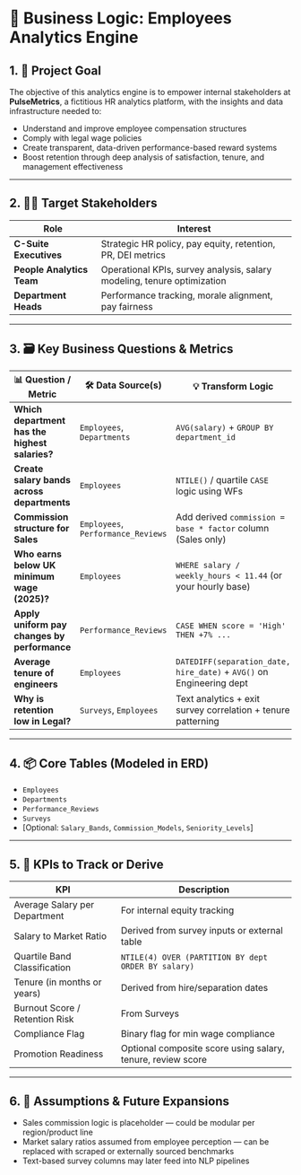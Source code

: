 # 🧠 Business Logic: Employees Analytics Engine

## 1. 🎯 Project Goal

The objective of this analytics engine is to empower internal stakeholders at **PulseMetrics**, a fictitious HR analytics platform, with the insights and data infrastructure needed to:
- Understand and improve employee compensation structures
- Comply with legal wage policies
- Create transparent, data-driven performance-based reward systems
- Boost retention through deep analysis of satisfaction, tenure, and management effectiveness

---

## 2. 🧑‍💼 Target Stakeholders

| Role                     | Interest                                                                 |
|--------------------------|--------------------------------------------------------------------------|
| **C-Suite Executives**   | Strategic HR policy, pay equity, retention, PR, DEI metrics              |
| **People Analytics Team**| Operational KPIs, survey analysis, salary modeling, tenure optimization |
| **Department Heads**     | Performance tracking, morale alignment, pay fairness                    |

---

## 3. 🗃️ Key Business Questions & Metrics

| 📊 Question / Metric | 🛠️ Data Source(s) | 💡 Transform Logic |
|----------------------|-------------------|--------------------|
| **Which department has the highest salaries?** | `Employees`, `Departments` | `AVG(salary)` + `GROUP BY department_id` |
| **Create salary bands across departments** | `Employees` | `NTILE()` / quartile `CASE` logic using WFs |
| **Commission structure for Sales** | `Employees`, `Performance_Reviews` | Add derived `commission = base * factor` column (Sales only) |
| **Who earns below UK minimum wage (2025)?** | `Employees` | `WHERE salary / weekly_hours < 11.44` (or your hourly base) |
| **Apply uniform pay changes by performance** | `Performance_Reviews` | `CASE WHEN score = 'High' THEN +7% ...` |
| **Average tenure of engineers** | `Employees` | `DATEDIFF(separation_date, hire_date)` + `AVG()` on Engineering dept |
| **Why is retention low in Legal?** | `Surveys`, `Employees` | Text analytics + exit survey correlation + tenure patterning |

---

## 4. 📦 Core Tables (Modeled in ERD)

- `Employees`
- `Departments`
- `Performance_Reviews`
- `Surveys`
- [Optional: `Salary_Bands`, `Commission_Models`, `Seniority_Levels`]

---

## 5. 🧠 KPIs to Track or Derive

| KPI                             | Description |
|---------------------------------|-------------|
| Average Salary per Department   | For internal equity tracking |
| Salary to Market Ratio          | Derived from survey inputs or external table |
| Quartile Band Classification    | `NTILE(4) OVER (PARTITION BY dept ORDER BY salary)` |
| Tenure (in months or years)     | Derived from hire/separation dates |
| Burnout Score / Retention Risk  | From Surveys |
| Compliance Flag                 | Binary flag for min wage compliance |
| Promotion Readiness             | Optional composite score using salary, tenure, review score |

---

## 6. 🧪 Assumptions & Future Expansions

- Sales commission logic is placeholder — could be modular per region/product line
- Market salary ratios assumed from employee perception — can be replaced with scraped or externally sourced benchmarks
- Text-based survey columns may later feed into NLP pipelines
